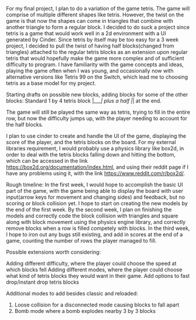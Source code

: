 For my final project, I plan to do a variation of the game tetris. The game will comprise of multiple different shapes like tetris. However, the twist on the game is that now the shapes can come in triangles that combine with another triangle to form a regular block. I decided to do suck a project since tetris is a game that would work well in a 2d environment with a UI generated by Cinder. Since tetris by itself may be too easy for a 3 week project, I decided to pull the twist of having half blocks(changed from triangles) attached to the regular tetris blocks as an extension upon regular tetris that would hopefully make the game more complex and of sufficient difficulty to program. I have familiarity with the game concepts and ideas, playing the game often when I was young, and occasionally now with alternative versions like Tetris 99 on the Switch, which lead me to choosing tetris as a base model for my project.

Starting drafts on possible new blocks, adding blocks for some of the other blocks:
Standard 1 by 4 tetris block |____| plus a half |_| at the end.


The game will still be played the same way as tetris, trying to fill in the entire row, but now the difficulty jumps up, with the player needing to account for the half blocks.

I plan to use cinder to create and handle the UI of the game, displaying the score of the player, and the tetris blocks on the board. For my external libraries requirement, I would probably use a physics library like box2d, in order to deal with the tetris blocks falling down and hitting the bottom, which can be accessed in the link https://box2d.org/documentation/index.html, and using their reddit page if I have any problems using it, with the link https://www.reddit.com/r/box2d/.

Rough timeline: In the first week, I would hope to accomplish the basic UI part of the game, with the game being able to display the board with user input(arrow keys for movement and changing sides) and feedback, but no scoring or block collision yet. I hope to start on creating the new models by the end of the first week. By the second week, I plan on finishing the models and correctly code the block collision with triangles and square along with block movement using the physics engine library, and correctly remove blocks when a row is filled competely with blocks. In the third week, I hope to iron out any bugs still existing, and add in scores at the end of a game, counting the number of rows the player managed to fill.

Possible extensions worth considering:

Adding different difficulty, where the player could choose the speed at which blocks fell
Adding different modes, where the player could choose what kind of tetris blocks they would want in their game.
Add options to fast drop/instant drop tetris blocks

Additional modes to add besides classic and reloaded:
1. Loose collision for a disconnected mode causing blocks to fall apart
2. Bomb mode where a bomb explodes nearby 3 by 3 blocks
